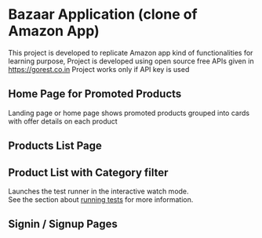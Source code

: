 # Bazaar Application (clone of Amazon App)

This project is developed to replicate Amazon app kind of functionalities for learning purpose,
Project is developed using open source free APIs given in https://gorest.co.in
Project works only if API key is used

## Home Page for Promoted Products

Landing page or home page shows promoted products grouped into cards with offer details on each product

## Products List Page



## Product List with Category filter

Launches the test runner in the interactive watch mode.\
See the section about [running tests](https://facebook.github.io/create-react-app/docs/running-tests) for more information.

## Signin / Signup Pages

